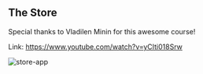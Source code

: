 ## The Store

Special thanks to Vladilen Minin for this awesome course!

Link: https://www.youtube.com/watch?v=yCIti018Srw

![store-app](https://user-images.githubusercontent.com/92729800/212413346-8f41deb6-4ac8-4a95-a8e4-7f550fdf7627.png)
